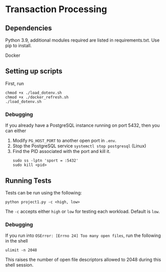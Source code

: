 # Transaction Processing

## Dependencies

Python 3.9, additional modules required are listed in requirements.txt. Use pip to install.

Docker

## Setting up scripts

First, run

```{.bash}
chmod +x ./load_dotenv.sh
chmod +x ./docker_refresh.sh
./load_dotenv.sh
```

### Debugging

If you already have a PostgreSQL instance running on port 5432, then you can either 

1. Modify `PG_HOST_PORT` to another open port in `.env`. 
2. Stop the PostgreSQL service `systemctl stop postgresql` (Linux)
3. Find the PID associated with the port and kill it.
    ```
    sudo ss -lptn 'sport = :5432'
    sudo kill <pid>
    ```

## Running Tests

Tests can be run using the following:

```{.python}
python project1.py -c <high, low>
```

The `-c` accepts either `high` or `low` for testing each workload. Default is `low`.

### Debugging

If you run into `OSError: [Errno 24] Too many open files`, run the following in the shell

```
ulimit -n 2048
```

This raises the number of open file descriptors allowed to 2048 during this shell session. 
